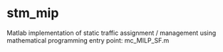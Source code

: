 # stm_mip
Matlab implementation of static traffic assignment / management using mathematical programming
entry point: mc_MILP_SF.m
